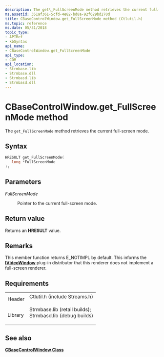 ```yaml
---
description: The get\_FullScreenMode method retrieves the current full-screen mode.
ms.assetid: 351af361-5cfd-4e82-bd8a-92f629bd270d
title: CBaseControlWindow.get_FullScreenMode method (Ctlutil.h)
ms.topic: reference
ms.date: 05/31/2018
topic_type: 
- APIRef
- kbSyntax
api_name: 
- CBaseControlWindow.get_FullScreenMode
api_type: 
- COM
api_location: 
- Strmbase.lib
- Strmbase.dll
- Strmbasd.lib
- Strmbasd.dll
---
```


# CBaseControlWindow.get\_FullScreenMode method

The `get_FullScreenMode` method retrieves the current full-screen mode.

## Syntax


```C++
HRESULT get_FullScreenMode(
   long *FullScreenMode
);
```



## Parameters

<dl> <dt>

*FullScreenMode* 
</dt> <dd>

Pointer to the current full-screen mode.

</dd> </dl>

## Return value

Returns an **HRESULT** value.

## Remarks

This member function returns E\_NOTIMPL by default. This informs the [**IVideoWindow**](/windows/desktop/api/Control/nn-control-ivideowindow) plug-in distributor that this renderer does not implement a full-screen renderer.

## Requirements



|                    |                                                                                                                                                                                            |
|--------------------|--------------------------------------------------------------------------------------------------------------------------------------------------------------------------------------------|
| Header<br/>  | <dl> <dt>Ctlutil.h (include Streams.h)</dt> </dl>                                                                                   |
| Library<br/> | <dl> <dt>Strmbase.lib (retail builds); </dt> <dt>Strmbasd.lib (debug builds)</dt> </dl> |



## See also

<dl> <dt>

[**CBaseControlWindow Class**](cbasecontrolwindow.md)
</dt> </dl>

 

 




